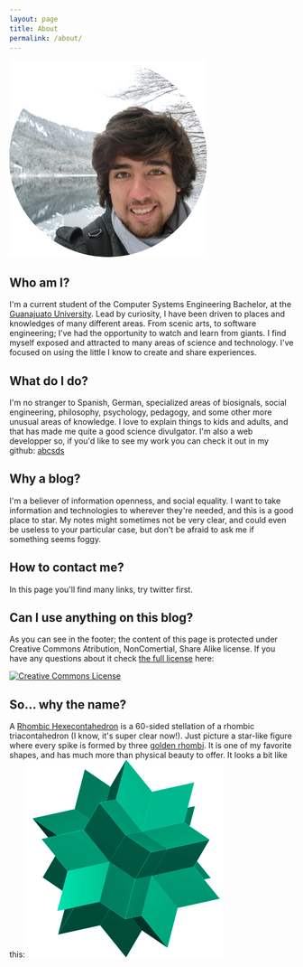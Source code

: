 ```yaml
---
layout: page
title: About
permalink: /about/
---
```

![me](/app/img/profile.png)

## Who am I?
I'm a current student of the Computer Systems Engineering Bachelor, at the [Guanajuato University][fimee]. Lead by curiosity, I have been driven to places and knowledges of many different areas. From scenic arts, to software engineering; I’ve had the opportunity to watch and learn from giants. I find myself exposed and attracted to many areas of science and technology. I've focused on using the little I know to create and share experiences.

## What do I do?
I'm no stranger to Spanish, German, specialized areas of biosignals, social engineering, philosophy, psychology, pedagogy, and some other more unusual areas of knowledge. I love to explain things to kids and adults, and that has made me quite a good science divulgator.
I'm also a web developper so, if you'd like to see my work you can check it out in my github:  [abcsds][github]

## Why a blog?
I'm a believer of information openness, and social equality. I want to take information and technologies to wherever they're needed, and this is a good place to star. My notes might sometimes not be very clear, and could even be useless to your particular case, but don't be afraid to ask me if something seems foggy.

## How to contact me?
In this page you'll find many links, try twitter first.

## Can I use anything on this blog?
As you can see in the footer; the content of this page is protected under Creative Commons Atribution, NonComertial, Share Alike license. If you have any questions about it check [the full license][license] here:

<a rel="license" href="http://creativecommons.org/licenses/by-nc-sa/3.0/"><img alt="Creative Commons License" style="border-width:0" src="https://i.creativecommons.org/l/by-nc-sa/3.0/88x31.png" /></a>

## So... why the name?
A [Rhombic Hexecontahedron][hexe] is a 60-sided stellation of a rhombic triacontahedron (I know, it's super clear now!). Just picture a star-like figure where every spike is formed by three [golden rhombi][rhombi]. It is one of my favorite shapes, and has much more than physical beauty to offer. It looks a bit like this:
![Rhombic Hexecontahedron](/app/img/hexe-small.png)

[fimee]: http://www.ingenierias.ugto.mx/DI/estructura/
[github]: https://github.com/abcsds
[license]: (http://creativecommons.org/licenses/by-nc-sa/3.0/)
[hexe]: https://en.wikipedia.org/wiki/Rhombic_hexecontahedron
[rhombi]: https://en.wikipedia.org/wiki/Golden_rhombus
